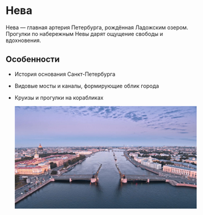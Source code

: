 # Нева

Нева — главная артерия Петербурга, рождённая Ладожским озером. Прогулки по набережным Невы дарят ощущение свободы и вдохновения.

## Особенности

* История основания Санкт-Петербурга

* Видовые мосты и каналы, формирующие облик города

* Круизы и прогулки на корабликах

  ![Нева](neva.jpg)